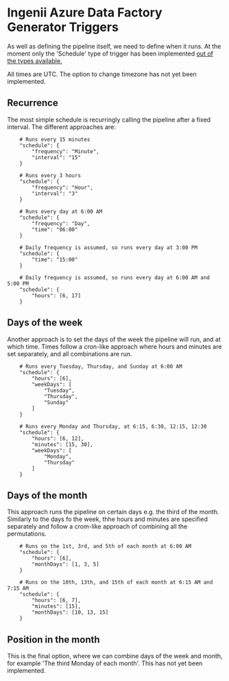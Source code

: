 # Ingenii Azure Data Factory Generator Triggers

As well as defining the pipeline itself, we need to define when it runs. At the moment only the 'Schedule' type of trigger has been implemented [out of the types available.](https://docs.microsoft.com/en-us/azure/data-factory/concepts-pipeline-execution-triggers)

All times are UTC. The option to change timezone has not yet been implemented.

## Recurrence

The most simple schedule is recurringly calling the pipeline after a fixed interval. The different approaches are:

```
    # Runs every 15 minutes
    "schedule": {
        "frequency": "Minute",
        "interval": "15"
    }

    # Runs every 3 hours
    "schedule": {
        "frequency": "Hour",
        "interval": "3"
    }

    # Runs every day at 6:00 AM
    "schedule": {
        "frequency": "Day",
        "time": "06:00"
    }

    # Daily frequency is assumed, so runs every day at 3:00 PM
    "schedule": {
        "time": "15:00"
    }

    # Daily frequency is assumed, so runs every day at 6:00 AM and 5:00 PM
    "schedule": {
        "hours": [6, 17]
    }
```

## Days of the week

Another approach is to set the days of the week the pipeline will run, and at which time. Times follow a cron-like approach where hours and minutes are set separately, and all combinations are run.

```
    # Runs every Tuesday, Thursday, and Sunday at 6:00 AM
    "schedule": {
        "hours": [6],
        "weekDays": [
            "Tuesday",
            "Thursday",
            "Sunday"
        ]
    }

    # Runs every Monday and Thursday, at 6:15, 6:30, 12:15, 12:30
    "schedule": {
        "hours": [6, 12],
        "minutes": [15, 30],
        "weekDays": [
            "Monday",
            "Thursday"
        ]
    }
```

## Days of the month

This approach runs the pipeline on certain days e.g. the third of the month. Similarly to the days fo the week, thhe hours and minutes are specified separately and follow a crom-like approach of combining all the permutations.

```
    # Runs on the 1st, 3rd, and 5th of each month at 6:00 AM
    "schedule": {
        "hours": [6],
        "monthDays": [1, 3, 5]
    }

    # Runs on the 10th, 13th, and 15th of each month at 6:15 AM and 7:15 AM
    "schedule": {
        "hours": [6, 7],
        "minutes": [15],
        "monthDays": [10, 13, 15]
    }
```

## Position in the month

This is the final option, where we can combine days of the week and month, for example 'The third Monday of each month'. This has not yet been implemented.
